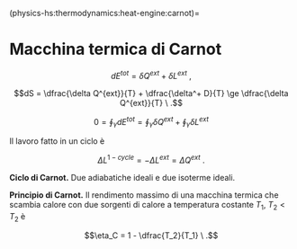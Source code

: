 (physics-hs:thermodynamics:heat-engine:carnot)=
# Macchina termica di Carnot

$$d E^{tot} = \delta Q^{ext} + \delta L^{ext} \ ,$$

$$dS = \dfrac{\delta Q^{ext}}{T} + \dfrac{\delta^+ D}{T} \ge  \dfrac{\delta Q^{ext}}{T} \ .$$

$$0 = \oint_{\gamma} d E^{tot} = \oint_{\gamma} \delta Q^{ext} + \oint_{\gamma} \delta L^{ext}$$

Il lavoro fatto in un ciclo è

$$\Delta L^{1-cycle} = - \Delta L^{ext} = \Delta Q^{ext} \ .$$

**Ciclo di Carnot.** Due adiabatiche ideali e due isoterme ideali.

**Principio di Carnot.** Il rendimento massimo di una macchina termica che scambia calore con due sorgenti di calore a temperatura costante $T_1$, $T_2 < T_2$ è

$$\eta_C = 1 - \dfrac{T_2}{T_1} \ .$$
